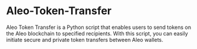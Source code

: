 # Aleo-Token-Transfer
Aleo Token Transfer is a Python script that enables users to send tokens on the Aleo blockchain to specified recipients. With this script, you can easily initiate secure and private token transfers between Aleo wallets.
